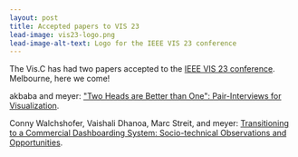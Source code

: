 ```yaml
---
layout: post
title: Accepted papers to VIS 23
lead-image: vis23-logo.png
lead-image-alt-text: Logo for the IEEE VIS 23 conference
---
```


The Vis.C has had two papers accepted to the [IEEE VIS 23 conference](https://ieeevis.org/year/2023/welcome). Melbourne, here we come!

akbaba and meyer: ["Two Heads are Better than One": Pair-Interviews for Visualization](https://osf.io/h793u/).

Conny Walchshofer, Vaishali Dhanoa, Marc Streit, and meyer: [Transitioning to a Commercial Dashboarding System: Socio-technical Observations and Opportunities](https://jku-vds-lab.at/publications/2023_barriers/).
